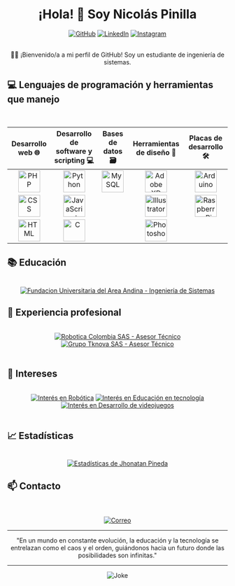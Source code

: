 <div align="center">
  <h1>¡Hola! 👋 Soy Nicolás Pinilla</h1>
</div>

<div align="center">
  <a href="https://github.com/tricolml"><img src="https://img.shields.io/badge/Github-tricolml-black?style=for-the-badge&logo=github" alt="GitHub"></a>
  <a href="https://linkedin.com/in/andreepinilla"><img src="https://img.shields.io/badge/LinkedIn-Nicolás%20Pinilla-blue?style=for-the-badge&logo=linkedin" alt="LinkedIn"></a>
  <a href="https://instagram.com/tricolml"><img src="https://img.shields.io/badge/Instagram-tricolml-red?style=for-the-badge&logo=instagram" alt="Instagram"></a>
</div>

<br>

<div align="center">
  <p>👨‍💻 ¡Bienvenido/a a mi perfil de GitHub! Soy un estudiante de ingeniería de sistemas.</p>
</div>

## 💻 Lenguajes de programación y herramientas que manejo

  <br>

  <table>
    <thead>
      <tr >
        <th align="center">Desarrollo web 🌐</th>
        <th align="center">Desarrollo de software y scripting 💻</th>
        <th align="center">Bases de datos 🗃️</th>
        <th align="center">Herramientas de diseño 🎨</th>
        <th align="center">Placas de desarrollo 🛠️</th>
      </tr>
    </thead>
	<tbody>
      <tr>
        <td align="center"><img src="https://cdn.discordapp.com/attachments/1117726087196180491/1117726221816569877/php.png" alt="PHP" width="50" height="50"></td>
        <td align="center"><img src="https://cdn.discordapp.com/attachments/1117726087196180491/1117726231471849472/Python.png" alt="Python" width="50" height="50"></td>
        <td align="center"><img src="https://cdn.discordapp.com/attachments/1117726087196180491/1117726223964057680/MySQL.png" alt="MySQL" width="50" height="50"></td>
        <td align="center"><img src="https://cdn.discordapp.com/attachments/1117726087196180491/1117726232042283058/xd.png" alt="Adobe XD" width="50" height="50"></td>
        <td align="center"><img src="https://media.discordapp.net/attachments/1117726087196180491/1117726222089191465/Arduino.png" alt="Arduino" width="50" height="50"></td>
      </tr>
      <tr>
        <td align="center"><img src="https://cdn.discordapp.com/attachments/1117726087196180491/1117726222877720698/CSS.png" alt="CSS" width="50" height="50"></td>
        <td align="center"><img src="https://cdn.discordapp.com/attachments/1117726087196180491/1117726223720775730/Javascript.png" alt="JavaScript" width="50" height="50"></td>
        <td></td>
        <td align="center"><img src="https://cdn.discordapp.com/attachments/1117726087196180491/1117726223448154112/Illustrator.png" alt="Illustrator" width="50" height="50"></td>
        <td align="center"><img src="https://cdn.discordapp.com/attachments/1117726087196180491/1117726231765471322/Raspberry.png" alt="Raspberry Pi" width="50" height="50"></td>
      </tr>
      <tr>
        <td align="center"><img src="https://cdn.discordapp.com/attachments/1117726087196180491/1117726223175528540/HTML.png" alt="HTML" width="50" height="50"></td>
        <td align="center"><img src="https://cdn.discordapp.com/attachments/1117726087196180491/1117726222609293363/C.png" alt="C" width="50" height="50"></td>
        <td></td>
        <td align="center"><img src="https://cdn.discordapp.com/attachments/1117726087196180491/1117726224194740244/Photoshop.png" alt="Photoshop" width="50" height="50"></td>
        <td></td>
      </tr>
    </tbody>
  </table>

  ## 📚 Educación

  <br>

  <div align="center">
    <a href="#"><img src="https://img.shields.io/badge/Fundacion%20Universitaria%20del%20Area%20Andina-Ingeniería%20de%20Sistemas-yellow?style=for-the-badge" alt="Fundacion Universitaria del Area Andina - Ingeniería de Sistemas"></a>
	<br>
  </div>

  ## 💼 Experiencia profesional

  <br>

  <div align="center">
    <a href="#"><img src="https://img.shields.io/badge/Robotica%20Colombia%20SAS-Asesor%20Técnico -green?style=for-the-badge" alt="Robotica Colombia SAS - Asesor Técnico"></a>
    <a href="#"><img src="https://img.shields.io/badge/Grupo%20Tknova-Asesor%20Técnico -green?style=for-the-badge" alt="Grupo Tknova SAS - Asesor Técnico "></a>
  </div>
  <br>

  ## 🎯 Intereses

  <br>

  <div align="center">
    <a href="#"><img src="https://img.shields.io/badge/🤖%20Robótica-blueviolet?style=for-the-badge" alt="Interés en Robótica"></a>
    <a href="#"><img src="https://img.shields.io/badge/📚%20Educación%20en%20tecnología-blueviolet?style=for-the-badge" alt="Interés en Educación en tecnología"></a>
    <a href="#"><img src="https://img.shields.io/badge/🎮%20Desarrollo%20de%20videojuegos-blueviolet?style=for-the-badge" alt="Interés en Desarrollo de videojuegos"></a>
  </div>
  <br>

  ## 📈 Estadísticas

  <br>

  <div align="center">
	<a href="#"><img src="https://github-readme-stats.vercel.app/api?username=NicolasPinilla&show_icons=true&theme=radical" alt="Estadísticas de Jhonatan Pineda"></a>

  </div>

  ## 📫 Contacto

<br>

<div align="center">
  
  [![Correo](https://img.shields.io/badge/Correo-andreenicolasixp%40gmail.com-red?style=for-the-badge&logo=gmail)](mailto:andreenicolasixp@gmail.com)

</div>

---
<div align="center">

"En un mundo en constante evolución, la educación y la tecnología se entrelazan como el caos y el orden, guiándonos hacia un futuro donde las posibilidades son infinitas."

</div>

---

<div align="center">
  <img src="https://readme-jokes.vercel.app/api?theme=dark" alt="Joke">
</div>